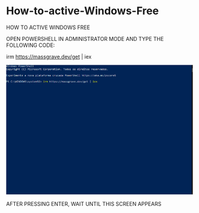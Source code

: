 # How-to-active-Windows-Free
HOW TO ACTIVE WINDOWS FREE


 OPEN POWERSHELL IN ADMINISTRATOR MODE AND TYPE THE FOLLOWING CODE:

irm https://massgrave.dev/get | iex

![image alt](https://github.com/StormCheatPvP/How-to-active-Windows-Free/blob/7a9f96a72ace0710ab047db576c6b63aff8113e3/a1.PNG)


AFTER PRESSING ENTER, WAIT UNTIL THIS SCREEN APPEARS

